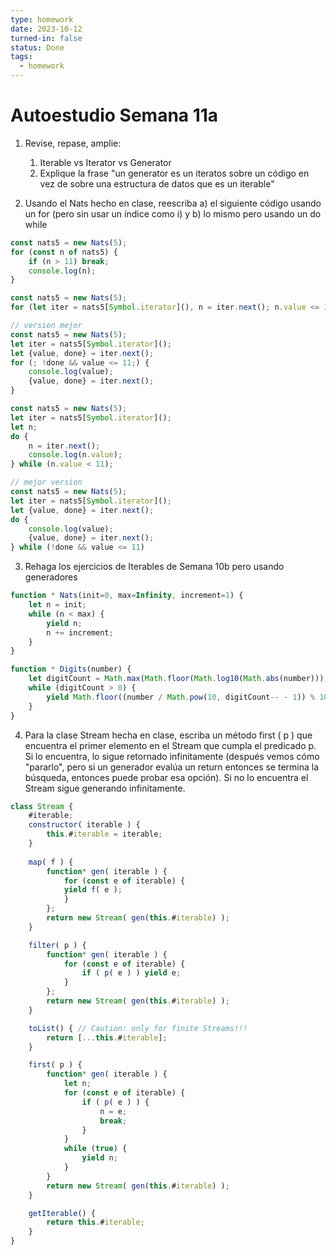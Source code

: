 ```yaml
---
type: homework
date: 2023-10-12
turned-in: false
status: Done
tags:
  - homework
---
```

#  Autoestudio Semana 11a
1. Revise, repase, amplie:
	1. Iterable vs Iterator vs Generator
	2. Explique la frase "un generator es un iteratos sobre un código en vez de sobre una estructura de datos que es un iterable"

2. Usando el Nats hecho en clase, reescriba a) el siguiente código usando un for (pero sin usar un índice como i) y b) lo mismo pero usando un do while

```js
const nats5 = new Nats(5);
for (const n of nats5) {
	if (n > 11) break;
	console.log(n);
}
```
```js
const nats5 = new Nats(5);
for (let iter = nats5[Symbol.iterator](), n = iter.next(); n.value <= 11; n = iter.next()) console.log(n.value)
```
```js
// version mejor
const nats5 = new Nats(5);
let iter = nats5[Symbol.iterator]();
let {value, done} = iter.next();
for (; !done && value <= 11;) {
	console.log(value);
	{value, done} = iter.next();
}
```
```js
const nats5 = new Nats(5);
let iter = nats5[Symbol.iterator]();
let n;
do {
	n = iter.next();
	console.log(n.value);
} while (n.value < 11);
```
```js
// mejor version
const nats5 = new Nats(5);
let iter = nats5[Symbol.iterator]();
let {value, done} = iter.next();
do {
	console.log(value);
	{value, done} = iter.next();
} while (!done && value <= 11)
```

3. Rehaga los ejercicios de Iterables de Semana 10b pero usando generadores
```js
function * Nats(init=0, max=Infinity, increment=1) {
	let n = init;
	while (n < max) {
		yield n;
		n += increment;
	}
}

function * Digits(number) {
	let digitCount = Math.max(Math.floor(Math.log10(Math.abs(number))), 0) + 1;
	while (digitCount > 0) {
		yield Math.floor((number / Math.pow(10, digitCount-- - 1)) % 10);
	}
}
```
4. Para la clase Stream hecha en clase, escriba un método first ( p ) que encuentra el primer elemento en el Stream que cumpla el predicado p. Si lo encuentra, lo sigue retornado infinitamente (después vemos cómo "pararlo", pero si un generador evalúa un return entonces se termina la búsqueda, entonces puede probar esa opción). Si no lo encuentra el Stream sigue generando infinitamente.
```js
class Stream {
	#iterable;
	constructor( iterable ) {
		this.#iterable = iterable;
	}
	
	map( f ) {
		function* gen( iterable ) {
			for (const e of iterable) {
			yield f( e );
			}
		};
		return new Stream( gen(this.#iterable) );
	}

	filter( p ) {
		function* gen( iterable ) {
			for (const e of iterable) {
				if ( p( e ) ) yield e;
			}
		};
		return new Stream( gen(this.#iterable) );
	}

	toList() { // Caution: only for finite Streams!!!
		return [...this.#iterable];
	}

	first( p ) {
		function* gen( iterable ) {
			let n;
			for (const e of iterable) {
				if ( p( e ) ) {
					n = e;
					break;
				}
			}
			while (true) {
				yield n;
			}
		}
		return new Stream( gen(this.#iterable) );
	}

	getIterable() {
		return this.#iterable;
	}
}
```